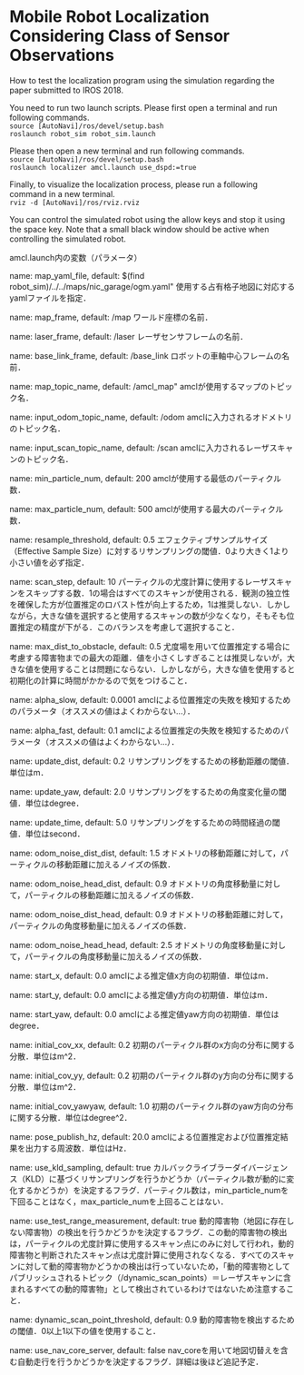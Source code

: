 # Mobile Robot Localization Considering Class of Sensor Observations

How to test the localization program using the simulation regarding the paper submitted to IROS 2018.

You need to run two launch scripts. Please first open a terminal and run following commands.  
    `source [AutoNavi]/ros/devel/setup.bash`  
    `roslaunch robot_sim robot_sim.launch`

Please then open a new terminal and run following commands.  
`source [AutoNavi]/ros/devel/setup.bash`  
`roslaunch localizer amcl.launch use_dspd:=true`  

Finally, to visualize the localization process, please run a following command in a new terminal.  
`rviz -d [AutoNavi]/ros/rviz.rviz`  

You can control the simulated robot using the allow keys and stop it using the space key. Note that a small black window should be active when controlling the simulated robot.





amcl.launch内の変数（パラメータ）

name: map_yaml_file, default: $(find robot_sim)/../../maps/nic_garage/ogm.yaml"
使用する占有格子地図に対応するyamlファイルを指定．

name: map_frame, default: /map
ワールド座標の名前．

name: laser_frame, default: /laser
レーザセンサフレームの名前．

name: base_link_frame, default: /base_link
ロボットの車軸中心フレームの名前．

name: map_topic_name, default: /amcl_map"
amclが使用するマップのトピック名．

name: input_odom_topic_name, default: /odom
amclに入力されるオドメトリのトピック名．

name: input_scan_topic_name, default: /scan
amclに入力されるレーザスキャンのトピック名．

name: min_particle_num, default: 200
amclが使用する最低のパーティクル数．

name: max_particle_num, default: 500
amclが使用する最大のパーティクル数．

name: resample_threshold, default: 0.5
エフェクティブサンプルサイズ（Effective Sample Size）に対するリサンプリングの閾値．0より大きく1より小さい値を必ず指定．

name: scan_step, default: 10
パーティクルの尤度計算に使用するレーザスキャンをスキップする数．1の場合はすべてのスキャンが使用される．観測の独立性を確保した方が位置推定のロバスト性が向上するため，1は推奨しない．しかしながら，大きな値を選択すると使用するスキャンの数が少なくなり，そもそも位置推定の精度が下がる．このバランスを考慮して選択すること．

name: max_dist_to_obstacle, default: 0.5
尤度場を用いて位置推定する場合に考慮する障害物までの最大の距離．値を小さくしすぎることは推奨しないが，大きな値を使用することは問題にならない．しかしながら，大きな値を使用すると初期化の計算に時間がかかるので気をつけること．

name: alpha_slow, default: 0.0001
amclによる位置推定の失敗を検知するためのパラメータ（オススメの値はよくわからない...）．

name: alpha_fast, default: 0.1
amclによる位置推定の失敗を検知するためのパラメータ（オススメの値はよくわからない...）．

name: update_dist, default: 0.2
リサンプリングをするための移動距離の閾値．単位はm．

name: update_yaw, default: 2.0
リサンプリングをするための角度変化量の閾値．単位はdegree．

name: update_time, default: 5.0
リサンプリングをするための時間経過の閾値．単位はsecond．

name: odom_noise_dist_dist, default: 1.5
オドメトリの移動距離に対して，パーティクルの移動距離に加えるノイズの係数．

name: odom_noise_head_dist, default: 0.9
オドメトリの角度移動量に対して，パーティクルの移動距離に加えるノイズの係数．

name: odom_noise_dist_head, default: 0.9
オドメトリの移動距離に対して，パーティクルの角度移動量に加えるノイズの係数．

name: odom_noise_head_head, default: 2.5
オドメトリの角度移動量に対して，パーティクルの角度移動量に加えるノイズの係数．

name: start_x, default: 0.0
amclによる推定値x方向の初期値．単位はm．

name: start_y, default: 0.0
amclによる推定値y方向の初期値．単位はm．

name: start_yaw, default: 0.0
amclによる推定値yaw方向の初期値．単位はdegree．

name: initial_cov_xx, default: 0.2
初期のパーティクル群のx方向の分布に関する分散．単位はm^2．

name: initial_cov_yy, default: 0.2
初期のパーティクル群のy方向の分布に関する分散．単位はm^2．

name: initial_cov_yawyaw, default: 1.0
初期のパーティクル群のyaw方向の分布に関する分散．単位はdegree^2．

name: pose_publish_hz, default: 20.0
amclによる位置推定および位置推定結果を出力する周波数．単位はHz．

name: use_kld_sampling, default: true
カルバックライブラーダイバージェンス（KLD）に基づくリサンプリングを行うかどうか（パーティクル数が動的に変化するかどうか）を決定するフラグ．パーティクル数は，min_particle_numを下回ることはなく，max_particle_numを上回ることはない．

name: use_test_range_measurement, default: true
動的障害物（地図に存在しない障害物）の検出を行うかどうかを決定するフラグ．この動的障害物の検出は，パーティクルの尤度計算に使用するスキャン点にのみに対して行われ，動的障害物と判断されたスキャン点は尤度計算に使用されなくなる．すべてのスキャンに対して動的障害物かどうかの検出は行っていないため，「動的障害物としてパブリッシュされるトピック（/dynamic_scan_points）＝レーザスキャンに含まれるすべての動的障害物」として検出されているわけではないため注意すること．

name: dynamic_scan_point_threshold, default: 0.9
動的障害物を検出するための閾値．0以上1以下の値を使用すること．

name: use_nav_core_server, default: false
nav_coreを用いて地図切替えを含む自動走行を行うかどうかを決定するフラグ．詳細は後ほど追記予定．
